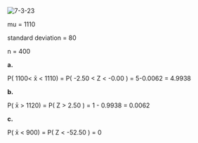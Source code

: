 ![7-3-23](https://github.com/user-attachments/assets/34532774-362f-4ea6-8204-97bb7cbac68a)

mu = 1110

standard deviation = 80

n = 400

**a.**

P( 1100< x̄ < 1110) = P( -2.50 < Z < -0.00 ) = 5-0.0062 = 4.9938

**b.**

P( x̄ > 1120) = P( Z > 2.50 ) = 1 - 0.9938 = 0.0062

**c.**

P( x̄ < 900) = P( Z < -52.50 ) = 0
